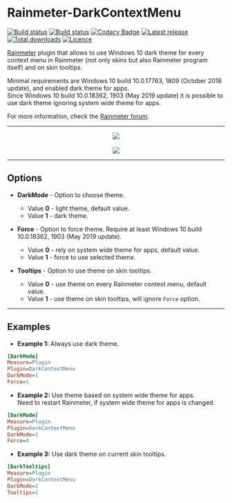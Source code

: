 # Rainmeter-DarkContextMenu

[![Build status](https://img.shields.io/github/workflow/status/ozone10/Rainmeter-DarkContextMenu/Build/master?logo=Github)](https://github.com/ozone10/Rainmeter-DarkContextMenu)
[![Build status](https://img.shields.io/appveyor/ci/ozone10/Rainmeter-DarkContextMenu/master?logo=Appveyor)](https://ci.appveyor.com/project/ozone10/rainmeter-darkcontextmenu/branch/master)
[![Codacy Badge](https://img.shields.io/codacy/grade/ab209215919e4b2ca6b87b1a81a83b41?logo=Codacy)](https://www.codacy.com/manual/ozone10/Rainmeter-DarkContextMenu?utm_source=github.com&utm_medium=referral&utm_content=ozone10/Rainmeter-DarkContextMenu&utm_campaign=Badge_Grade)
[![Latest release](https://img.shields.io/github/v/release/ozone10/Rainmeter-DarkContextMenu?include_prereleases)](https://github.com/ozone10/Rainmeter-DarkContextMenu/releases/latest)
[![Total downloads](https://img.shields.io/github/downloads/ozone10/Rainmeter-DarkContextMenu/total.svg)](https://github.com/ozone10/Rainmeter-TranslucentRM/releases)
[![Licence](https://img.shields.io/github/license/ozone10/Rainmeter-DarkContextMenu?color=9cf)](https://www.gnu.org/licenses/gpl-3.0.en.html)

[Rainmeter](https://www.rainmeter.net) plugin that allows to use Windows 10 dark theme for every context menu in Rainmeter (not only skins but also Rainmeter program itself) and on skin tooltips.

Minimal requirements are Windows 10 build 10.0.17763, 1809 (October 2018 update), and enabled dark theme for apps.  
Since Windows 10 build 10.0.18362, 1903 (May 2019 update) it is possible to use dark theme ignoring system wide theme for apps.

For more information, check the [Rainmeter forum](https://forum.rainmeter.net/viewtopic.php?f=128&t=33028).

* * *

<p align="center">
  <img src="https://i.imgur.com/3gbFxfI.png">
  <br><br>
  <img src="https://i.imgur.com/SIAmcZY.png">
</p>

* * *

## Options

-   **DarkMode** - Option to choose theme.

    -   Value **0** - light theme, default value.
    -   Value **1** - dark theme.

-   **Force** - Option to force theme.
    Require at least Windows 10 build 10.0.18362, 1903 (May 2019 update).

    -   Value **0** - rely on system wide theme for apps, default value.
    -   Value **1** - force to use selected theme.

-   **Tooltips** - Option to use theme on skin tooltips.

    -   Value **0** - use theme on every Rainmeter context menu, default value.
    -   Value **1** - use theme on skin tooltips, will ignore `Force` option.

* * *

## Examples

-   **Example 1:**
    Always use dark theme.

```ini
[DarkMode]
Measure=Plugin
Plugin=DarkContextMenu
DarkMode=1
Force=1
```

-   **Example 2:**
    Use theme based on system wide theme for apps.  
    Need to restart Rainmeter, if system wide theme for apps is changed.

```ini
[DarkMode]
Measure=Plugin
Plugin=DarkContextMenu
DarkMode=1
Force=0
```

-   **Example 3:**
    Use dark theme on current skin tooltips.  

```ini
[DarkTooltips]
Measure=Plugin
Plugin=DarkContextMenu
DarkMode=1
Tooltips=1
```
